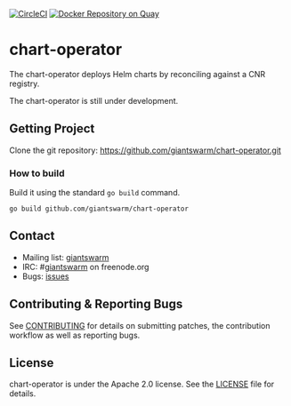 [![CircleCI](https://circleci.com/gh/giantswarm/chart-operator.svg?style=shield)](https://circleci.com/gh/giantswarm/chart-operator) [![Docker Repository on Quay](https://quay.io/repository/giantswarm/chart-operator/status "Docker Repository on Quay")](https://quay.io/repository/giantswarm/chart-operator)

# chart-operator

The chart-operator deploys Helm charts by reconciling against a CNR registry.

The chart-operator is still under development.

## Getting Project

Clone the git repository: https://github.com/giantswarm/chart-operator.git

### How to build

Build it using the standard `go build` command.

```
go build github.com/giantswarm/chart-operator
```

## Contact

- Mailing list: [giantswarm](https://groups.google.com/forum/!forum/giantswarm)
- IRC: #[giantswarm](irc://irc.freenode.org:6667/#giantswarm) on freenode.org
- Bugs: [issues](https://github.com/giantswarm/chart-operator/issues)

## Contributing & Reporting Bugs

See [CONTRIBUTING](CONTRIBUTING.md) for details on submitting patches, the
contribution workflow as well as reporting bugs.

## License

chart-operator is under the Apache 2.0 license. See the [LICENSE](LICENSE) file for
details.


